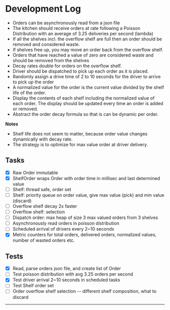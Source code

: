 # Development Log

- Orders can be asynchronously read from a json file
- The kitchen should receive orders at rate following a Poisson Distribution with an average of 3.25 deliveries per second (lambda)
- If all the shelves incl. the overflow shelf are full then an order should be removed and considered waste. 
- If shelves free up, you may move an order back from the overflow shelf.
- Orders that have reached a value of zero are considered waste and should be removed from the shelves
- Decay rates double for orders on the overflow shelf.
- Driver should be dispatched to pick up each order as it is placed.
- Randomly assign a drive time of 2 to 10 seconds for the driver to arrive to pick up the order
- A normalized value for the order is the current value divided by the shelf life of the order.
- Display the contents of each shelf including the normalized value of each order. The display should be updated every time an order is added or removed.
- Abstract the order decay formula so that is can be dynamic per order.

__Notes__

- Shelf life does not seem to matter, because order value changes dynamically with decay rate. 
- The strategy is to optimize for max value order at driver delivery.

## Tasks

- [x] Raw Order immutable
- [x] ShelfOrder wraps Order with order time in millisec and last determined value
- [ ] Shelf: thread safe, order set
- [ ] Shelf: priority queue on order value, give max value (pick) and min value (discard)
- [ ] Overflow shelf decay 2x faster
- [ ] Overflow shelf: selection
- [ ] Dispatch order: max heap of size 3 max valued orders from 3 shelves
- [ ] Asynchronously read orders in poisson distribution
- [ ] Scheduled arrival of drivers every 2~10 seconds
- [x] Metric counters for total orders, delivered orders, normalized values, number of wasted orders etc.

## Tests

- [x] Read, parse orders json file, and create list of Order
- [ ] Test poisson distribution with avg 3.25 orders per second
- [x] Test driver arrival 2~10 seconds in scheduled tasks
- [ ] Test Shelf order set
- [ ] Order overflow shelf selection -- different shelf composition, what to discard

---


